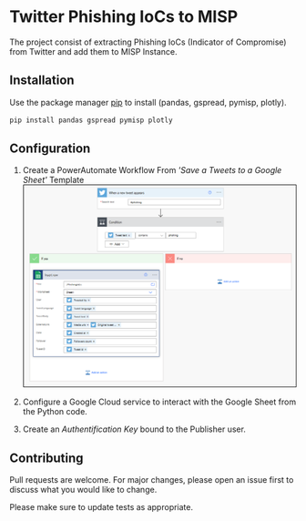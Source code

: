 # Twitter Phishing IoCs to MISP
The project consist of extracting Phishing IoCs (Indicator of Compromise) from Twitter and add them to MISP Instance.

## Installation

Use the package manager [pip](https://pip.pypa.io/en/stable/) to install (pandas, gspread, pymisp, plotly).

```bash
pip install pandas gspread pymisp plotly
```

## Configuration 

1. Create a PowerAutomate Workflow From *'Save a Tweets to a Google Sheet'* Template
![PowerAutomate Workflow](PowerAutomateWorkflow-Phishing.png "PowerAutomate Workflow")

2. Configure a Google Cloud service to interact with the Google Sheet from the Python code.
3. Create an *Authentification Key* bound to the Publisher user. 

## Contributing

Pull requests are welcome. For major changes, please open an issue first to discuss what you would like to change.

Please make sure to update tests as appropriate.